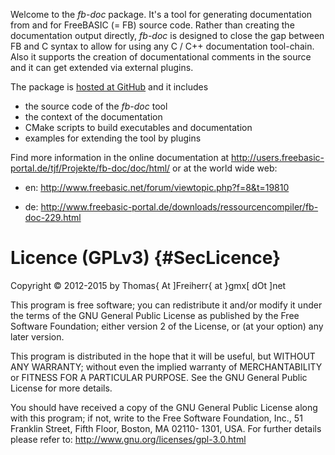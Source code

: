 Welcome to the *fb-doc* package. It's a tool for generating
documentation from and for FreeBASIC (= FB) source code. Rather than
creating the documentation output directly, *fb-doc* is designed
to close the gap between FB and C syntax to allow for using any C / C++
documentation tool-chain. Also it supports the creation of
documentational comments in the source and it can get extended via
external plugins.

The package is [hosted at GitHub](http://github.com/DTJF/fb-doc) and
it includes

- the source code of the *fb-doc* tool
- the context of the documentation
- CMake scripts to build executables and documentation
- examples for extending the tool by plugins

Find more information in the online documentation at
http://users.freebasic-portal.de/tjf/Projekte/fb-doc/doc/html/
or at the world wide web:

 - en: http://www.freebasic.net/forum/viewtopic.php?f=8&t=19810

 - de: http://www.freebasic-portal.de/downloads/ressourcencompiler/fb-doc-229.html


Licence (GPLv3)  {#SecLicence}
===============

Copyright &copy; 2012-2015 by Thomas{ At ]Freiherr{ at }gmx[ dOt ]net

This program is free software; you can redistribute it and/or modify
it under the terms of the GNU General Public License as published by
the Free Software Foundation; either version 2 of the License, or (at
your option) any later version.

This program is distributed in the hope that it will be useful, but
WITHOUT ANY WARRANTY; without even the implied warranty of
MERCHANTABILITY or FITNESS FOR A PARTICULAR PURPOSE.  See the GNU
General Public License for more details.

You should have received a copy of the GNU General Public License
along with this program; if not, write to the Free Software
Foundation, Inc., 51 Franklin Street, Fifth Floor, Boston, MA 02110-
1301, USA. For further details please refer to:
http://www.gnu.org/licenses/gpl-3.0.html
